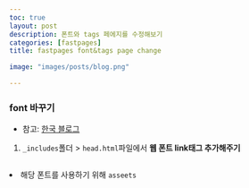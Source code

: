 ```yaml
---
toc: true
layout: post
description: 폰트와 tags 페에지를 수정해보기
categories: [fastpages]
title: fastpages font&tags page change

image: "images/posts/blog.png"

---
```


### font 바꾸기

- 참고: [한국 블로그](https://anarinsk.github.io/lostineconomics-v2-1/coding-tool/web-tool/2020/03/07/blogging-with-fastpages.html)


1. `_includes`폴더 > `head.html`파일에서 **웹 폰트 link태그 추가해주기**
    ```html
  <!-- 폰트1:  기본 spoqa 웹폰트 -->
  <!-- css에서 * {} 다 뒤집어씀. -->
  <link href='//spoqa.github.io/spoqa-han-sans/css/SpoqaHanSansNeo.css' rel='stylesheet' type='text/css'>
  <!-- 폰트2:  블로그 제목들 sunflower 웹폰트 -->
  <!-- 쥬피터 등 포스트 내부 글자 h1, h2 제목은 sunflower체 도입 -->
  <link href='https://fonts.googleapis.com/css2?family=Sunflower:wght@700&display=swap' rel="stylesheet'>
    ```

2. 해당 폰트를 사용하기 위해 `asseets`